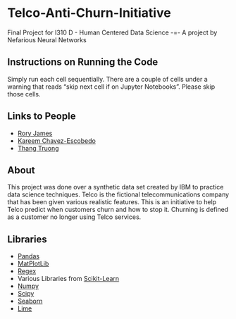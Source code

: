 # Telco-Anti-Churn-Initiative
Final Project for I310 D - Human Centered Data Science -=- A project by Nefarious Neural Networks

## Instructions on Running the Code
Simply run each cell sequentially. There are a couple of cells under a warning that reads “skip next cell if on Jupyter Notebooks”. Please skip those cells.

## Links to People
- [Rory James](https://github.com/rjames187)
- [Kareem Chavez-Escobedo](https://github.com/kareemcha)
- [Thang Truong](https://github.com/BrianTruong23)

## About
This project was done over a synthetic data set created by IBM to practice data science techniques. Telco is the fictional telecommunications company that has been given various realistic features. This is an initiative to help Telco predict when customers churn and how to stop it. Churning is defined as a customer no longer using Telco services.

## Libraries
- [Pandas](https://pandas.pydata.org/docs/getting_started/index.html#getting-started)
- [MatPlotLib](https://matplotlib.org/3.5.3/index.html)
- [Regex](https://docs.python.org/3/library/re.html)
- Various Libraries from [Scikit-Learn](https://scikit-learn.org/stable/)
- [Numpy](https://numpy.org/doc/)
- [Scipy](https://docs.scipy.org/doc/scipy/)
- [Seaborn](https://seaborn.pydata.org/)
- [Lime](https://lime-ml.readthedocs.io/en/latest/)
